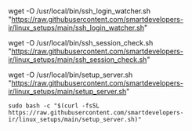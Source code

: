 # 
wget -O /usr/local/bin/ssh_login_watcher.sh "https://raw.githubusercontent.com/smartdevelopers-ir/linux_setups/main/ssh_login_watcher.sh"

wget -O /usr/local/bin/ssh_session_check.sh "https://raw.githubusercontent.com/smartdevelopers-ir/linux_setups/main/ssh_session_check.sh"

wget -O /usr/local/bin/setup_server.sh "https://raw.githubusercontent.com/smartdevelopers-ir/linux_setups/main/setup_server.sh"

```
sudo bash -c "$(curl -fsSL https://raw.githubusercontent.com/smartdevelopers-ir/linux_setups/main/setup_server.sh)"
```
